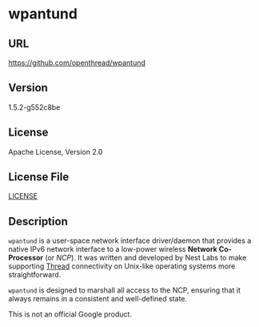 # wpantund

## URL

https://github.com/openthread/wpantund

## Version

1.5.2-g552c8be

## License

Apache License, Version 2.0

## License File

[LICENSE](repo/LICENSE)

## Description

`wpantund` is a user-space network interface driver/daemon that
provides a native IPv6 network interface to a low-power wireless
**Network Co-Processor** (or *NCP*). It was written and developed by
Nest Labs to make supporting [Thread](http://threadgroup.org)
connectivity on Unix-like operating systems more straightforward.

`wpantund` is designed to marshall all access to the NCP, ensuring
that it always remains in a consistent and well-defined state.

This is not an official Google product.
